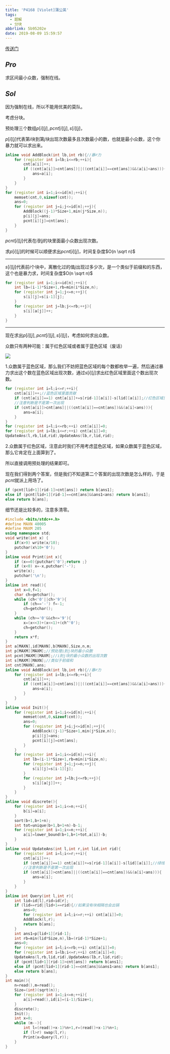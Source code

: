 ```yaml
---
title: 'P4168 [Violet]蒲公英'
tags:
  - 题解
  - 分块
abbrlink: 5b95202e
date: 2019-08-09 15:59:57
---
```


[传送门](https://www.luogu.org/problem/P4168)

## $Pro$

求区间最小众数，强制在线。

## $Sol$

因为强制在线，所以不能用优美的莫队。

考虑分块。

预处理三个数组$p[i][j],pcnt[i][j],s[i][j]$，

$p[i][j]$代表第$i$块到第$j$块出现次数最多且次数最小的数，也就是最小众数，这个你暴力就可以求出来。

```cpp
inline void AddBlock(int lb,int rb){//暴♂力
    for (register int i=lb;i<=rb;++i){
        cnt[a[i]]++;
        if ((cnt[a[i]]>cnt[ans])||((cnt[a[i]]==cnt[ans])&&(a[i]<ans))){
            ans=a[i];
        }
    }
}
for (register int i=1;i<=id[n];++i){
    memset(cnt,0,sizeof(cnt));
    ans=0;
    for (register int j=i;j<=id[n];++j){
        AddBlock((j-1)*Size+1,min(j*Size,n));
        p[i][j]=ans;
        pcnt[i][j]=cnt[ans];
    }
}
```

$pcnt[i][j]$代表在$i$到$j$的块里面最小众数出现次数。

求$p[i][j]$的时候可以顺便求出$pcnt[i][j]$，时间复杂度$O(n \sqrt n)$

--------

$s[i][j]$代表前$i$个块中，离散化过的值$j$出现过多少次，是一个类似于前缀和的东西，这个也是暴力求，时间复杂度$O(n  \sqrt n)$

```cpp
for (register int i=1;i<=id[n];++i){
    int lb=(i-1)*Size+1,rb=min(i*Size,n);
    for (register int j=1;j<=n;++j){
        s[i][j]=s[i-1][j];
    }
    for (register int j=lb;j<=rb;++j){
        s[i][a[j]]++;
    }
}
```

--------

现在求出$p[i][j],pcnt[i][j],s[i][j]$，考虑如何求出众数。

众数只有两种可能：属于红色区域或者属于蓝色区域（废话）

![](/images/fk.png)

$1.$众数属于蓝色区域，那么我们不妨把蓝色区域的每个数都枚举一遍，然后通过暴力求出这个数在蓝色区域出现次数，通过$s[i][j]$求出红色区域里面这个数出现次数。

```cpp
for (register int i=l;i<=r;++i){
    cnt[a[i]]++;//蓝色区域里面贡献
    if (cnt[a[i]]==1) cnt[a[i]]+=s[rid-1][a[i]]-s[lid][a[i]];//红色区域里面贡献
    //注意判断是不是第一次出现
    if (cnt[a[i]]>cnt[ans]||((cnt[a[i]]==cnt[ans])&&(a[i]<ans))){
        ans=a[i];
    }
}
for (register int i=l;i<=rb;++i) cnt[a[i]]=0;
for (register int i=lb;i<=r;++i) cnt[a[i]]=0;
UpdateAns(l,rb,lid,rid),UpdateAns(lb,r,lid,rid);
```

$2.$众数属于红色区域，注意此时我们不用考虑蓝色区域，如果众数属于蓝色区域，那么它肯定在上面算到了。

所以直接调用预处理的结果即可。

现在我们得到两个答案，但是我们不知道第二个答案的出现次数是怎么样的，于是$pcnt$就派上用场了。

```cpp
if (pcnt[lid+1][rid-1]>cnt[ans]) return b[ans1];
else if (pcnt[lid+1][rid-1]==cnt[ans]&&ans1<ans) return b[ans1];
else return b[ans];
```

细节还是比较多的，注意多清零。

```cpp
#include <bits/stdc++.h>
#define MAXN 40005
#define MAXM 205
using namespace std;
void write(int x) {
	if(x>9)	write(x/10);
	putchar(x%10+'0');
}
inline void Print(int x){
    if (x==0){putchar('0');return ;}
    if (x<0) x=-x,putchar('-');
    write(x);
    putchar('\n');
}
inline int read(){
    int x=0,f=1;
    char ch=getchar();
    while (ch<'0'||ch>'9'){
        if (ch=='-') f=-1;
        ch=getchar();
    }
    while (ch>='0'&&ch<='9'){
        x=(x<<3)+(x<<1)+(ch^'0');
        ch=getchar();
    }
    return x*f;
}
int a[MAXN],id[MAXN],b[MAXN],Size,n,m;
int p[MAXM][MAXM];//预处理i到j块的最小众数
int pcnt[MAXM][MAXM];//i到j块的最小众数的出现次数
int s[MAXM][MAXN];//类似于前缀和
int cnt[MAXN],ans;
inline void AddBlock(int lb,int rb){//暴♂力
    for (register int i=lb;i<=rb;++i){
        cnt[a[i]]++;
        if ((cnt[a[i]]>cnt[ans])||((cnt[a[i]]==cnt[ans])&&(a[i]<ans))){
            ans=a[i];
        }
    }
}
inline void Init(){
    for (register int i=1;i<=id[n];++i){
        memset(cnt,0,sizeof(cnt));
        ans=0;
        for (register int j=i;j<=id[n];++j){
            AddBlock((j-1)*Size+1,min(j*Size,n));
            p[i][j]=ans;
            pcnt[i][j]=cnt[ans];
        }
    }
    for (register int i=1;i<=id[n];++i){
        int lb=(i-1)*Size+1,rb=min(i*Size,n);
        for (register int j=1;j<=n;++j){
            s[i][j]=s[i-1][j];
        }
        for (register int j=lb;j<=rb;++j){
            s[i][a[j]]++;
        }
    }
}
inline void discrete(){
    for (register int i=1;i<=n;++i){
        b[i]=a[i];
    }
    sort(b+1,b+1+n);
    int tot=unique(b+1,b+1+n)-b-1;
    for (register int i=1;i<=n;++i){
        a[i]=lower_bound(b+1,b+1+tot,a[i])-b;
    }
}
inline void UpdateAns(int l,int r,int lid,int rid){
    for (register int i=l;i<=r;++i){
        cnt[a[i]]++;
        if (cnt[a[i]]==1) cnt[a[i]]+=s[rid-1][a[i]]-s[lid][a[i]];//绿线里面
        //注意判断是不是第一次出现
        if (cnt[a[i]]>cnt[ans]||((cnt[a[i]]==cnt[ans])&&(a[i]<ans))){
            ans=a[i];
        }
    }
}
inline int Query(int l,int r){
    int lid=id[l],rid=id[r];
    if (lid==rid||lid+1==rid){//如果没有块相隔也会出锅
        ans=0;
        for (register int i=l;i<=r;++i) cnt[a[i]]=0;
        AddBlock(l,r);
        return b[ans];
    }
    int ans1=p[lid+1][rid-1];
    int rb=min(lid*Size,n),lb=(rid-1)*Size+1;
    ans=0;
    for (register int i=l;i<=rb;++i) cnt[a[i]]=0;
    for (register int i=lb;i<=r;++i) cnt[a[i]]=0;
    UpdateAns(l,rb,lid,rid),UpdateAns(lb,r,lid,rid);
    if (pcnt[lid+1][rid-1]>cnt[ans]) return b[ans1];
    else if (pcnt[lid+1][rid-1]==cnt[ans]&&ans1<ans) return b[ans1];
    else return b[ans];
}
int main(){
    n=read(),m=read();
    Size=(int)(sqrt(n));
    for (register int i=1;i<=n;++i){
        a[i]=read(),id[i]=(i-1)/Size+1;
    }
    discrete();
    Init();
    int x=0;
    while (m--){
        int l=(read()+x-1)%n+1,r=(read()+x-1)%n+1;
        if (l>r) swap(l,r);
        Print(x=Query(l,r));
    }
}
```
